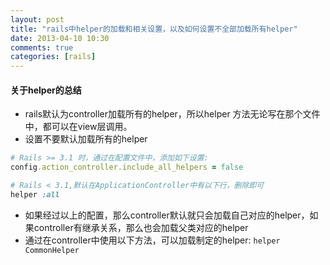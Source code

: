 ```yaml
---
layout: post
title: "rails中helper的加载和相关设置，以及如何设置不全部加载所有helper"
date: 2013-04-10 10:30
comments: true
categories: [rails]
---
```


#### 关于helper的总结

* rails默认为controller加载所有的helper，所以helper 方法无论写在那个文件中，都可以在view层调用。  
* 设置不要默认加载所有的helper

```ruby
# Rails >= 3.1 时，通过在配置文件中，添加如下设置:  
config.action_controller.include_all_helpers = false

# Rails < 3.1,默认在ApplicationController中有以下行，删除即可  
helper :all
```

* 如果经过以上的配置，那么controller默认就只会加载自己对应的helper，如果controller有继承关系，那么也会加载父类对应的helper  
* 通过在controller中使用以下方法，可以加载制定的helper: `helper CommonHelper`  

